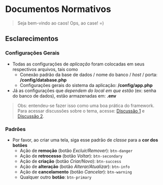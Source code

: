 # Documentos Normativos

> Seja bem-vindo ao caos! Ops, ao case! =)

## Esclarecimentos

### Configurações Gerais

* Todas as configurações de *aplicação* foram colocadas em seus respectivos arquivos, tais como
  * Conexão padrão da base de dados / nome do banco / *host* / porta: **/config/database.php**
  * Configurações gerais do sistema da aplicação: **/config/app.php**
* Já as configurações que *dependem do local em que estão* (ex: senha do banco de dados), estão armazenadas em: **.env**

> Obs: entendeu-se fazer isso como uma boa prática do framework. Para acessar discussões sobre o tema, acesse: [Discussão 1](https://laracasts.com/discuss/channels/laravel/env-vs-config-files) e [Discussão 2](https://laravel.io/forum/env-vs-config-files).

### Padrões

* Por favor, ao criar uma tela, siga esse padrão de *classe* para a **cor dos botões**
  * Ação de **remoção** (botão *Excluir/Remover*):  `btn-danger`
  * Ação de **retrocesso** (botão *Voltar*):  `btn-secondary`
  * Ação de **criação** (botão *Criar/Novo*):  `btn-success`
  * Ação de **alteração** (botão *Alterar/Atualizar*):  `btn-info`
  * Ação de **cancelamento** (botão *Cancelar*):  `btn-warning`
  * Qualquer outro **botão**:  `btn-primary`